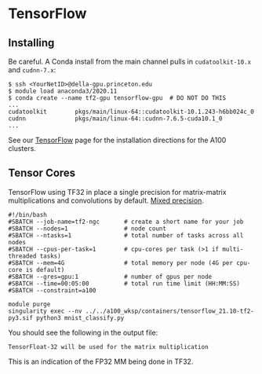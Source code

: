 # TensorFlow

## Installing

Be careful. A Conda install from the main channel pulls in `cudatoolkit-10.x` and `cudnn-7.x`:

```
$ ssh <YourNetID>@della-gpu.princeton.edu
$ module load anaconda3/2020.11
$ conda create --name tf2-gpu tensorflow-gpu  # DO NOT DO THIS
...
cudatoolkit        pkgs/main/linux-64::cudatoolkit-10.1.243-h6bb024c_0
cudnn              pkgs/main/linux-64::cudnn-7.6.5-cuda10.1_0
...
```

See our [TensorFlow](https://researchcomputing.princeton.edu/support/knowledge-base/tensorflow) page for the installation directions for the A100 clusters.

## Tensor Cores

TensorFlow using TF32 in place a single precision for matrix-matrix multiplications and convolutions by default. [Mixed precision](https://www.tensorflow.org/guide/mixed_precision).

```
#!/bin/bash
#SBATCH --job-name=tf2-ngc       # create a short name for your job
#SBATCH --nodes=1                # node count
#SBATCH --ntasks=1               # total number of tasks across all nodes
#SBATCH --cpus-per-task=1        # cpu-cores per task (>1 if multi-threaded tasks)
#SBATCH --mem=4G                 # total memory per node (4G per cpu-core is default)
#SBATCH --gres=gpu:1             # number of gpus per node
#SBATCH --time=00:05:00          # total run time limit (HH:MM:SS)
#SBATCH --constraint=a100

module purge
singularity exec --nv ../../a100_wksp/containers/tensorflow_21.10-tf2-py3.sif python3 mnist_classify.py
```

You should see the following in the output file:

```
TensorFloat-32 will be used for the matrix multiplication
```

This is an indication of the FP32 MM being done in TF32.
